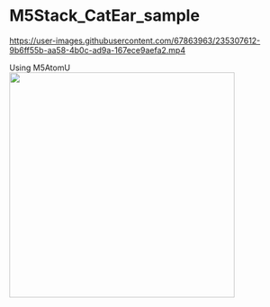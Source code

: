 # M5Stack_CatEar_sample

https://user-images.githubusercontent.com/67863963/235307612-9b6ff55b-aa58-4b0c-ad9a-167ece9aefa2.mp4

Using M5AtomU  
<img src=https://user-images.githubusercontent.com/67863963/235307413-eebe5d8e-b9b0-4394-b454-a9bf3087471f.jpg width=400>  
